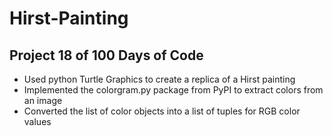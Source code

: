 # Hirst-Painting
## Project 18 of 100 Days of Code

- Used python Turtle Graphics to create a replica of a Hirst painting
- Implemented the colorgram.py package from PyPI to extract colors from an image
- Converted the list of color objects into a list of tuples for RGB color values
